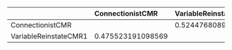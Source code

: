 |                       | ConnectionistCMR   | VariableReinstateCMR1   |
|:----------------------|:-------------------|:------------------------|
| ConnectionistCMR      |                    | 0.524476808901431       |
| VariableReinstateCMR1 | 0.475523191098569  |                         |